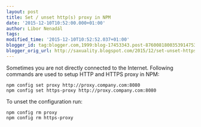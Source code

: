 ```yaml
---
layout: post
title: Set / unset http(s) proxy in NPM
date: '2015-12-10T10:52:00.000+01:00'
author: Libor Nenadál
tags:
modified_time: '2015-12-10T10:52:52.037+01:00'
blogger_id: tag:blogger.com,1999:blog-17453343.post-8760081800353914753
blogger_orig_url: http://saxuality.blogspot.com/2015/12/set-unset-https-proxy-in-npm.html
---
```


Sometimes you are not directly connected to the Internet. Following commands are used to setup HTTP and HTTPS proxy in NPM:
```
npm config set proxy http://proxy.company.com:8080
npm config set https-proxy http://proxy.company.com:8080
```

To unset the configuration run:
```
npm config rm proxy
npm config rm https-proxy
```
